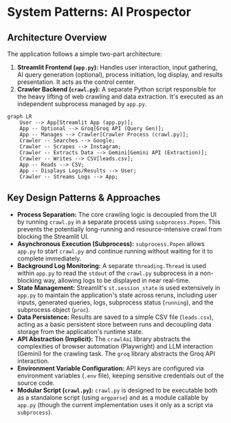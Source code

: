 # System Patterns: AI Prospector

## Architecture Overview

The application follows a simple two-part architecture:

1.  **Streamlit Frontend (`app.py`):** Handles user interaction, input gathering, AI query generation (optional), process initiation, log display, and results presentation. It acts as the control center.
2.  **Crawler Backend (`crawl.py`):** A separate Python script responsible for the heavy lifting of web crawling and data extraction. It's executed as an independent subprocess managed by `app.py`.

```mermaid
graph LR
    User --> App[Streamlit App (app.py)];
    App -- Optional --> Groq[Groq API (Query Gen)];
    App -- Manages --> Crawler[Crawler Process (crawl.py)];
    Crawler -- Searches --> Google;
    Crawler -- Scrapes --> Instagram;
    Crawler -- Extracts Data --> Gemini[Gemini API (Extraction)];
    Crawler -- Writes --> CSV[leads.csv];
    App -- Reads --> CSV;
    App -- Displays Logs/Results --> User;
    Crawler -- Streams Logs --> App;
```

## Key Design Patterns & Approaches

- **Process Separation:** The core crawling logic is decoupled from the UI by running `crawl.py` in a separate process using `subprocess.Popen`. This prevents the potentially long-running and resource-intensive crawl from blocking the Streamlit UI.
- **Asynchronous Execution (Subprocess):** `subprocess.Popen` allows `app.py` to start `crawl.py` and continue running without waiting for it to complete immediately.
- **Background Log Monitoring:** A separate `threading.Thread` is used within `app.py` to read the `stdout` of the `crawl.py` subprocess in a non-blocking way, allowing logs to be displayed in near real-time.
- **State Management:** Streamlit's `st.session_state` is used extensively in `app.py` to maintain the application's state across reruns, including user inputs, generated queries, logs, subprocess status (`running`), and the subprocess object (`proc`).
- **Data Persistence:** Results are saved to a simple CSV file (`leads.csv`), acting as a basic persistent store between runs and decoupling data storage from the application's runtime state.
- **API Abstraction (Implicit):** The `crawl4ai` library abstracts the complexities of browser automation (Playwright) and LLM interaction (Gemini) for the crawling task. The `groq` library abstracts the Groq API interaction.
- **Environment Variable Configuration:** API keys are configured via environment variables (`.env` file), keeping sensitive credentials out of the source code.
- **Modular Script (`crawl.py`):** `crawl.py` is designed to be executable both as a standalone script (using `argparse`) and as a module callable by `app.py` (though the current implementation uses it only as a script via `subprocess`).
